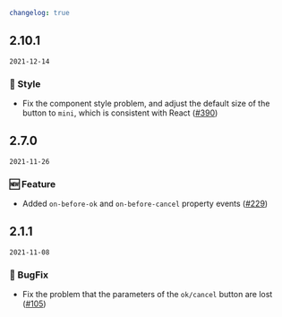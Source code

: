 ```yaml
changelog: true
```

## 2.10.1

`2021-12-14`

### 💅 Style

- Fix the component style problem, and adjust the default size of the button to `mini`, which is consistent with React ([#390](https://github.com/arco-design/arco-design-vue/pull/390))


## 2.7.0

`2021-11-26`

### 🆕 Feature

- Added `on-before-ok` and `on-before-cancel` property events ([#229](https://github.com/arco-design/arco-design-vue/pull/229))


## 2.1.1

`2021-11-08`

### 🐛 BugFix

- Fix the problem that the parameters of the `ok/cancel` button are lost ([#105](https://github.com/arco-design/arco-design-vue/pull/105))

